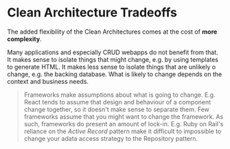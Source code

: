 # Clean Architecture Tradeoffs

The added flexibility of the Clean Architectures comes at the cost of __more complexity__.

Many applications and especially CRUD webapps do not benefit from that. It makes sense to isolate things that might change, e.g. by using templates to generate HTML. It makes less sense to isolate things that are unlikely o change, e.g. the backing database. What is likely to change depends on the context and business needs.

> Frameworks make assumptions about what is going to change. E.g. React tends to assume that design and behaviour of a component change together, so it doesn't make sense to separate them. Few frameworks assume that you might want to change the framework. As such, frameworks do present an amount of lock-in. E.g. Ruby on Rail's reliance on the _Active Record_ pattern make it difficult to impossible to change your adata access strategy to the Repository pattern.
